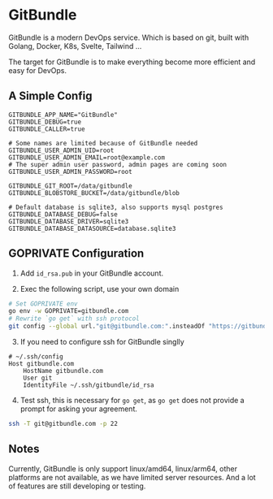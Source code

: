 # GitBundle

GitBundle is a modern DevOps service. Which is based on git, built with Golang, Docker, K8s, Svelte, Tailwind ...

The target for GitBundle is to make everything become more efficient and easy for DevOps.

## A Simple Config

```console
GITBUNDLE_APP_NAME="GitBundle"
GITBUNDLE_DEBUG=true
GITBUNDLE_CALLER=true

# Some names are limited because of GitBundle needed
GITBUNDLE_USER_ADMIN_UID=root
GITBUNDLE_USER_ADMIN_EMAIL=root@example.com
# The super admin user password, admin pages are coming soon
GITBUNDLE_USER_ADMIN_PASSWORD=root

GITBUNDLE_GIT_ROOT=/data/gitbundle
GITBUNDLE_BLOBSTORE_BUCKET=/data/gitbundle/blob

# Default database is sqlite3, also supports mysql postgres
GITBUNDLE_DATABASE_DEBUG=false
GITBUNDLE_DATABASE_DRIVER=sqlite3
GITBUNDLE_DATABASE_DATASOURCE=database.sqlite3
```

## GOPRIVATE Configuration

1. Add `id_rsa.pub` in your GitBundle account.

2. Exec the following script, use your own domain

```bash
# Set GOPRIVATE env
go env -w GOPRIVATE=gitbundle.com
# Rewrite `go get` with ssh protocol
git config --global url."git@gitbundle.com:".insteadOf "https://gitbundle.com/"
```

3. If you need to configure ssh for GitBundle singlly

```console
# ~/.ssh/config
Host gitbundle.com
    HostName gitbundle.com
    User git
    IdentityFile ~/.ssh/gitbundle/id_rsa
```

4. Test ssh, this is necessary for `go get`, as `go get` does not provide a prompt for asking your agreement.

```bash
ssh -T git@gitbundle.com -p 22
```

## Notes

Currently, GitBundle is only support linux/amd64, linux/arm64, other platforms are not available, as we have limited server resources. And a lot of features are still developing or testing.
